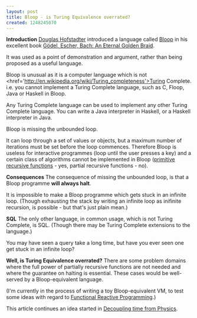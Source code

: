 ```yaml
--- 
layout: post
title: Bloop - is Turing Equivalence overrated?
created: 1248245070
---
```

<strong>Introduction</strong>
<a href='http://en.wikipedia.org/wiki/Douglas_Hofstadter'>Douglas Hofstadter</a> introduced a language called <a href='http://en.wikipedia.org/wiki/BlooP_and_FlooP'>Bloop</a> in his excellent book <a href='http://en.wikipedia.org/wiki/Gödel,_Escher,_Bach'>Gödel, Escher, Bach: An Eternal Golden Braid</a>.

It was used as a point of demonstration and argument, rather than being proposed as a useful language.

Bloop is unusual as it is a computer language which is not <href='http://en.wikipedia.org/wiki/Turing_completeness'>Turing Complete</a>.  i.e. you cannot implement a Turing Complete language, such as C, Floop, Java or Haskell in Bloop.

Any Turing Complete language can be used to implement any other Turing Complete language.  You can write a Java interpreter in Haskell, or a Haskell interpreter in Java.

Bloop is missing the unbounded loop.  

It can loop through a set of values or objects, but a maximum number of iterations must be set before the loop commences.  Therefore Bloop is useless for interactive programmes (loop until the user presses a key) and a certain class of algorithms cannot be implemented in Bloop (<a href='http://en.wikipedia.org/wiki/Primitive_recursive_function'>primitive recursive functions</a> - yes, partial recursive functions - no). 

<strong>Consequences</strong>
The consequence of missing the unbounded loop, is that a Bloop programme <strong>will always halt</strong>.

It is impossible to make a Bloop programme which gets stuck in an infinite loop.  (Though exhausting the stack by writing an infinite loop as inifinite recursion, is possible - but that's just plain mean.)

<strong>SQL</strong>
The only other language, in common usage, which is not Turing Complete, is SQL.  (Though there may be Turing Complete extensions to the language.)

You may have seen a query take a long time, but have you ever seen one get stuck in an infinite loop?

<strong>Well, is Turing Equivalence overrated?</strong>
There are some problem domains where the full power of partially recursive functions are not needed and where the guarantee on halting is essential.  These cases would be well-served by a Bloop-equivalent language.

(I'm currently in the process of writing a toy Bloop-equivalent VM, to test some ideas with regard to <a href='http://en.wikipedia.org/wiki/Functional_reactive_programming'>Functional Reactive Programming</a>.) 

This article continues an idea started in <a href='/haskell-decoupling-time-from-physics'>Decoupling time from Physics</a>.
